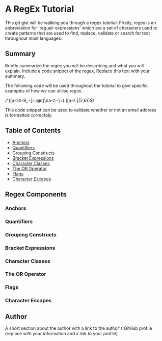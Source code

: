 # A RegEx Tutorial

This git gist will be walking you through a regex tutorial. Firstly, regex is an abbreviation for 'regualr expressions' which are a set of characters used to create patterns that are used to find, replace, validate or search for text throughout most languages.

## Summary

Briefly summarize the regex you will be describing and what you will explain. Include a code snippet of the regex. Replace this text with your summary.

The following code will be used throughout the tutorial to give specific examples of how we can utilise regex.

/^([a-z0-9_\.-]+)@([\da-z\.-]+)\.([a-z\.]{2,6})$/

This code snippet can be used to validate whether or not an email address is formatted correctely.

## Table of Contents

- [Anchors](#anchors)
- [Quantifiers](#quantifiers)
- [Grouping Constructs](#grouping-constructs)
- [Bracket Expressions](#bracket-expressions)
- [Character Classes](#character-classes)
- [The OR Operator](#the-or-operator)
- [Flags](#flags)
- [Character Escapes](#character-escapes)

## Regex Components

### Anchors

### Quantifiers

### Grouping Constructs

### Bracket Expressions

### Character Classes

### The OR Operator

### Flags

### Character Escapes

## Author

A short section about the author with a link to the author's GitHub profile (replace with your information and a link to your profile)
